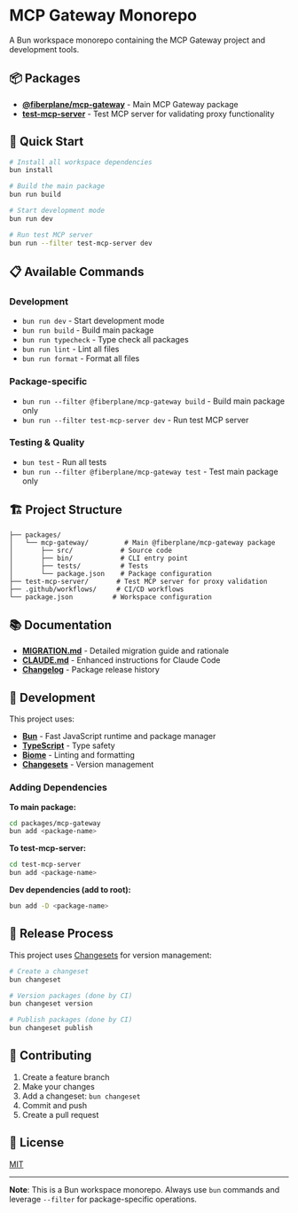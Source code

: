 # MCP Gateway Monorepo

A Bun workspace monorepo containing the MCP Gateway project and development tools.

## 📦 Packages

- **[@fiberplane/mcp-gateway](./packages/mcp-gateway/)** - Main MCP Gateway package
- **[test-mcp-server](./test-mcp-server/)** - Test MCP server for validating proxy functionality

## 🚀 Quick Start

```bash
# Install all workspace dependencies
bun install

# Build the main package
bun run build

# Start development mode
bun run dev

# Run test MCP server
bun run --filter test-mcp-server dev
```

## 📋 Available Commands

### Development
- `bun run dev` - Start development mode
- `bun run build` - Build main package  
- `bun run typecheck` - Type check all packages
- `bun run lint` - Lint all files
- `bun run format` - Format all files

### Package-specific
- `bun run --filter @fiberplane/mcp-gateway build` - Build main package only
- `bun run --filter test-mcp-server dev` - Run test MCP server

### Testing & Quality
- `bun test` - Run all tests
- `bun run --filter @fiberplane/mcp-gateway test` - Test main package only

## 🏗️ Project Structure

```
├── packages/
│   └── mcp-gateway/         # Main @fiberplane/mcp-gateway package
│       ├── src/            # Source code
│       ├── bin/            # CLI entry point
│       ├── tests/          # Tests
│       └── package.json    # Package configuration
├── test-mcp-server/       # Test MCP server for proxy validation
├── .github/workflows/     # CI/CD workflows
└── package.json          # Workspace configuration
```

## 📚 Documentation

- **[MIGRATION.md](./MIGRATION.md)** - Detailed migration guide and rationale
- **[CLAUDE.md](./CLAUDE.md)** - Enhanced instructions for Claude Code
- **[Changelog](./packages/mcp-gateway/CHANGELOG.md)** - Package release history

## 🔧 Development

This project uses:
- **[Bun](https://bun.com)** - Fast JavaScript runtime and package manager
- **[TypeScript](https://www.typescriptlang.org/)** - Type safety
- **[Biome](https://biomejs.dev/)** - Linting and formatting
- **[Changesets](https://github.com/changesets/changesets)** - Version management

### Adding Dependencies

**To main package:**
```bash
cd packages/mcp-gateway
bun add <package-name>
```

**To test-mcp-server:**
```bash
cd test-mcp-server
bun add <package-name>
```

**Dev dependencies (add to root):**
```bash
bun add -D <package-name>
```

## 🚢 Release Process

This project uses [Changesets](https://github.com/changesets/changesets) for version management:

```bash
# Create a changeset
bun changeset

# Version packages (done by CI)
bun changeset version

# Publish packages (done by CI)
bun changeset publish
```

## 🤝 Contributing

1. Create a feature branch
2. Make your changes
3. Add a changeset: `bun changeset`
4. Commit and push
5. Create a pull request

## 📄 License

[MIT](./LICENSE)

---

**Note**: This is a Bun workspace monorepo. Always use `bun` commands and leverage `--filter` for package-specific operations.

